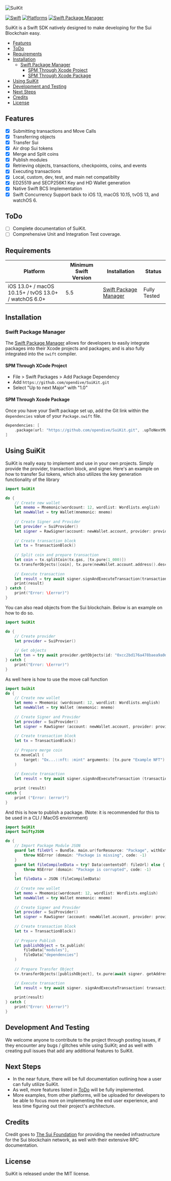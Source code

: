![SuiKit](./Resources/SuiKitBanner.png)

[![Swift](https://img.shields.io/badge/Swift-5.5_5.6_5.7-orange?style=flat-square)](https://img.shields.io/badge/Swift-5.5_5.6_5.7-Orange?style=flat-square)
[![Platforms](https://img.shields.io/badge/Platforms-macOS_iOS_tvOS_watchOS-green?style=flat-square)](https://img.shields.io/badge/Platforms-macOS_iOS_tvOS_watchOS-green?style=flat-square)
[![Swift Package Manager](https://img.shields.io/badge/Swift_Package_Manager-compatible-orange?style=flat-square)](https://img.shields.io/badge/Swift_Package_Manager-compatible-orange?style=flat-square)

SuiKit is a Swift SDK natively designed to make developing for the Sui Blockchain easy.

- [Features](#features)
- [ToDo](#todo)
- [Requirements](#requirements)
- [Installation](#installation)
  - [Swift Package Manager](#swift-package-manager)
    - [SPM Through Xcode Project](#spm-through-xcode-project)
    - [SPM Through Xcode Package](#spm-through-xcode-package)
- [Using SuiKit](#using-suikit)
- [Development and Testing](#development-and-testing)
- [Next Steps](#next-steps)
- [Credits](#credits)
- [License](#license)

## Features

- [x] Submitting transactions and Move Calls
- [x] Transferring objects
- [x] Transfer Sui
- [x] Air drop Sui tokens
- [x] Merge and Split coins
- [x] Publish modules
- [x] Retrieving objects, transactions, checkpoints, coins, and events
- [x] Executing transactions
- [x] Local, custom, dev, test, and main net compatiblity
- [x] ED25519 and SECP256K1 Key and HD Wallet generation
- [x] Native Swift BCS Implementation
- [x] Swift Concurrency Support back to iOS 13, macOS 10.15, tvOS 13, and watchOS 6.

## ToDo

- [ ] Complete documentation of SuiKit.
- [ ] Comprehensive Unit and Integration Test coverage.

## Requirements

| Platform | Minimum Swift Version | Installation | Status |
| --- | --- | --- | --- |
| iOS 13.0+ / macOS 10.15+ / tvOS 13.0+ / watchOS 6.0+ | 5.5 | [Swift Package Manager](#swift-package-manager) | Fully Tested |

## Installation

### Swift Package Manager

The [Swift Package Manager](https://swift.org/package-manager/) allows for developers to easily integrate packages into their Xcode projects and packages; and is also fully integrated into the `swift` compiler.

#### SPM Through XCode Project

* File > Swift Packages > Add Package Dependency
* Add `https://github.com/opendive/SuiKit.git`
* Select "Up to next Major" with "1.0"

#### SPM Through Xcode Package

Once you have your Swift package set up, add the Git link within the `dependencies` value of your `Package.swift` file.

```swift
dependencies: [
    .package(url: "https://github.com/opendive/SuiKit.git", .upToNextMajor(from: "1.0"))
]
```

## Using SuiKit

SuiKit is really easy to implement and use in your own projects. Simply provide the provider, transaction block, and signer. Here's an example on how to transfer Sui tokens, which also utilizes the key generation functionality of the library

```swift
import SuiKit

do {
    // Create new wallet
    let mnemo = Mnemonic(wordcount: 12, wordlist: Wordlists.english)
    let newWallet = try Wallet(mnemonic: mnemo)
    
    // Create Signer and Provider
    let provider = SuiProvider()
    let signer = RawSigner(account: newWallet.account, provider: provider)
    
    // Create transaction block
    let tx = TransactionBlock()
    
    // Split coin and prepare transaction
    let coin = tx.splitCoin(tx.gas, [tx.pure(1_000)])
    tx.transferObjects([coin], tx.pure(newWallet.account.address().description))
    
    // Execute transaction
    let result = try await signer.signAndExecuteTransaction(transactionBlock: tx)
    print(result)
} catch {
    print("Error: \(error)")
}
```

You can also read objects from the Sui blockchain. Below is an example on how to do so.

```swift
import SuiKit

do {
    // Create provider
    let provider = SuiProvier()
    
    // Get objects
    let txn = try await provider.getObjects(id: "0xcc2bd176a478baea9a0de7a24cd927661cc6e860d5bacecb9a138ef20dbab231")
} catch {
    print("Error: \(error)")
}
```

As well here is how to use the move call function

```swift
import Suikit
do {
    // Create new wallet
    let memo = Mnemonic (wordcount: 12, wordlist: Wordlists.english)
    let newWallet = try Wallet (mnemonic: mnemo)
    
    // Create Signer and Provider
    let provider = SuiProvider()
    let signer = RawSigner (account: newWallet.account, provider: provider)
    
    // Create transaction block
    let tx = TransactionBlock()
    
    // Prepare merge coin 
    tx.moveCall (
        target: "Ox...::nft: :mint" arguments: [tx.pure "Example NFT") ]
    )
    
    // Execute transaction
    let result = try await signer.signAndExecuteTransaction (transactionBlock: tx)
    
    print (result)
catch {
    print ("Error: (error)")
}
```

And this is how to publish a package. (Note: it is recommended for this to be used in a CLI / MacOS enviornment)

```swift
import SuiKit 
import SwiftyJSON

do {
    // Import Package Module JSON
    guard let fileUrl = Bundle. main.ur(forResource: "Package", withExtension: "json") else {
        throw NSError (domain: "Package is missing", code: -1)
    }
    guard let fileCompiledData = try? Data(contentsOf: fileUrl) else {
        throw NSError (domain: "Package is corrupted", code: -1)
    }
    let fileData = JSON (fileCompiledData)
    
    // Create new wallet
    let memo = Mnemonic(wordcount: 12, wordlist: Wordlists.english)
    let newWallet = try Wallet mnemonic: mnemo)
    
    // Create Signer and Provider
    let provider = SuiProvider()
    let signer = RawSigner (account: newWallet.account, provider: provider)
    
    // Create transaction block
    let tx = TransactionBlock()
    
    // Prepare Publish
    let publishObject = tx.publish(
        fileData["modules"], 
        fileData["dependencies"]
    )
    
    // Prepare Transfer Object
    t×.transferObjects([publishObject], tx.pure(await signer. getAddress()))

    // Execute transaction
    let result = try await signer. signAndExecuteTransaction( transactionBlock: tx)
    
    print(result)
} catch {
    print("Error: \(error)")
}
```

## Development And Testing

We welcome anyone to contribute to the project through posting issues, if they encounter any bugs / glitches while using SuiKit; and as well with creating pull issues that add any additional features to SuiKit.

## Next Steps

* In the near future, there will be full documentation outlining how a user can fully utilize SuiKit.
* As well, more features listed in [ToDo](#todo) will be fully implemented.
* More examples, from other platforms, will be uploaded for developers to be able to focus more on implementing the end user experience, and less time figuring out their project's architecture.

## Credits

Credit goes to [The Sui Foundation](https://sui.io) for providing the needed infrastructure for the Sui blockchain network, as well with their extensive RPC documentation.

## License

SuiKit is released under the MIT license.

